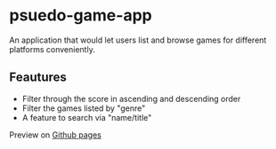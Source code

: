 # psuedo-game-app
An application that would let users list and browse games for
different platforms conveniently.

## Feautures
* Filter through the score in ascending and descending order
* Filter the games listed by "genre"
* A feature to search via "name/title"

<p>Preview on <a href="https://justinembawomye.github.io/psuedo-app/index.html" target="_blank">Github pages</a></p>
